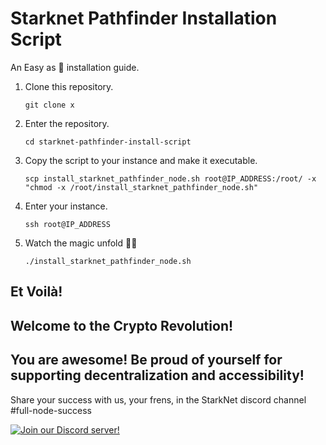 # Starknet Pathfinder Installation Script

An Easy as 🥧 installation guide.

1) Clone this repository.
    
      ```git clone x```
      
3) Enter the repository.

      ```cd starknet-pathfinder-install-script```
      
5) Copy the script to your instance and make it executable.

      ```scp install_starknet_pathfinder_node.sh root@IP_ADDRESS:/root/ -x "chmod -x /root/install_starknet_pathfinder_node.sh"```
      
6) Enter your instance.

      ```ssh root@IP_ADDRESS```

7) Watch the magic unfold 🧙‍🪄

      ```./install_starknet_pathfinder_node.sh```
      
## Et Voilà! 

## Welcome to the Crypto Revolution!

## You are awesome! Be proud of yourself for supporting decentralization and accessibility! 

Share your success with us, your frens, in the StarkNet discord channel #full-node-success 

[![Join our Discord server!](https://invidget.switchblade.xyz/Fx6zFE7n)](https://discord.gg/Fx6zFE7n)
